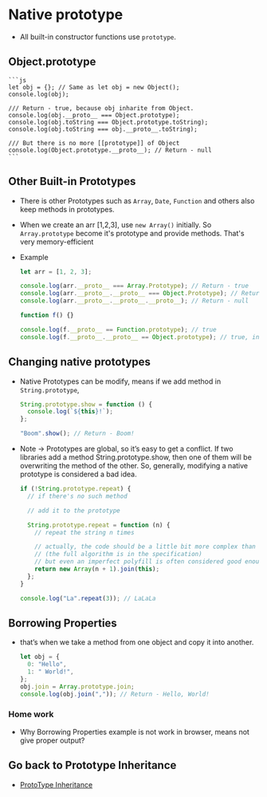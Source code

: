 # Native prototype

- All built-in constructor functions use `prototype`.

## Object.prototype

    ```js
    let obj = {}; // Same as let obj = new Object();
    console.log(obj);

    /// Return - true, because obj inharite from Object.
    console.log(obj.__proto__ === Object.prototype);
    console.log(obj.toString === Object.prototype.toString);
    console.log(obj.toString === obj.__proto__.toString);

    /// But there is no more [[prototype]] of Object
    console.log(Object.prototype.__proto__); // Return - null
    ```

## Other Built-in Prototypes

- There is other Prototypes such as `Array`, `Date`, `Function` and others also keep methods in prototypes.
- When we create an arr [1,2,3], use `new Array()` initially. So `Array.prototype` become it's prototype and provide methods. That's very memory-efficient
- Example

  ```js
  let arr = [1, 2, 3];

  console.log(arr.__proto__ === Array.Prototype); // Return - true
  console.log(arr.__proto__.__proto__ === Object.Prototype); // Return - true
  console.log(arr.__proto__.__proto__.__proto__); // Return - null
  ```

  ```js
  function f() {}

  console.log(f.__proto__ == Function.prototype); // true
  console.log(f.__proto__.__proto__ == Object.prototype); // true, inherit from objects
  ```

## Changing native prototypes

- Native Prototypes can be modify, means if we add method in `String.prototype`,

  ```js
  String.prototype.show = function () {
    console.log(`${this}!`);
  };

  "Boom".show(); // Return - Boom!
  ```

- Note -> Prototypes are global, so it’s easy to get a conflict. If two libraries add a method String.prototype.show, then one of them will be overwriting the method of the other. So, generally, modifying a native prototype is considered a bad idea.

  ```js
  if (!String.prototype.repeat) {
    // if there's no such method

    // add it to the prototype

    String.prototype.repeat = function (n) {
      // repeat the string n times

      // actually, the code should be a little bit more complex than that
      // (the full algorithm is in the specification)
      // but even an imperfect polyfill is often considered good enough
      return new Array(n + 1).join(this);
    };
  }

  console.log("La".repeat(3)); // LaLaLa
  ```

## Borrowing Properties

- that’s when we take a method from one object and copy it into another.

  ```js
  let obj = {
    0: "Hello",
    1: " World!",
  };
  obj.join = Array.prototype.join;
  console.log(obj.join(",")); // Return - Hello, World!
  ```

### Home work

- Why Borrowing Properties example is not work in browser, means not give proper output?

## Go back to Prototype Inheritance

- [ProtoType Inheritance](./intro.md)